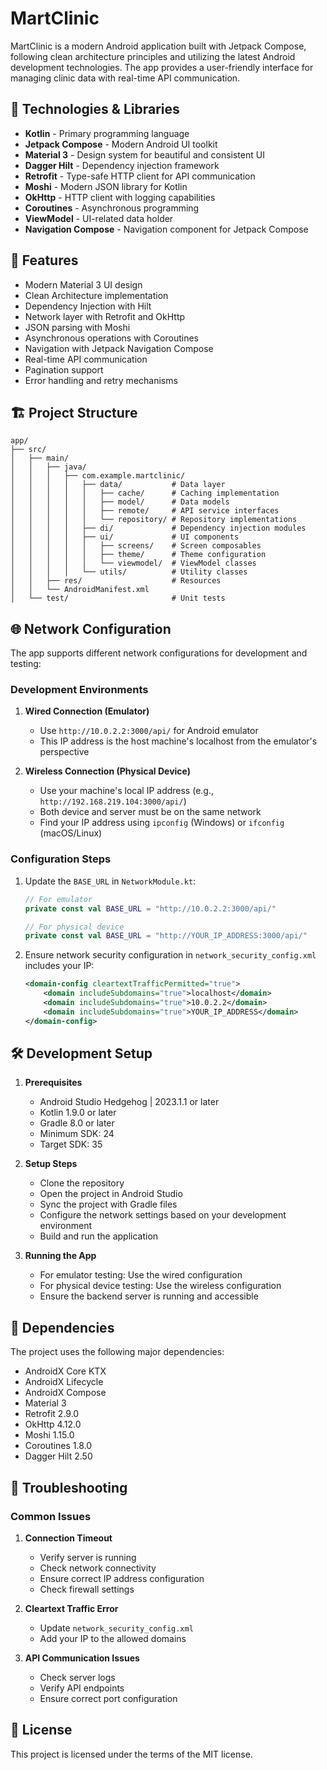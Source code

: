 # MartClinic

MartClinic is a modern Android application built with Jetpack Compose, following clean architecture principles and utilizing the latest Android development technologies. The app provides a user-friendly interface for managing clinic data with real-time API communication.

## 🚀 Technologies & Libraries

- **Kotlin** - Primary programming language
- **Jetpack Compose** - Modern Android UI toolkit
- **Material 3** - Design system for beautiful and consistent UI
- **Dagger Hilt** - Dependency injection framework
- **Retrofit** - Type-safe HTTP client for API communication
- **Moshi** - Modern JSON library for Kotlin
- **OkHttp** - HTTP client with logging capabilities
- **Coroutines** - Asynchronous programming
- **ViewModel** - UI-related data holder
- **Navigation Compose** - Navigation component for Jetpack Compose

## 📱 Features

- Modern Material 3 UI design
- Clean Architecture implementation
- Dependency Injection with Hilt
- Network layer with Retrofit and OkHttp
- JSON parsing with Moshi
- Asynchronous operations with Coroutines
- Navigation with Jetpack Navigation Compose
- Real-time API communication
- Pagination support
- Error handling and retry mechanisms

## 🏗️ Project Structure

```
app/
├── src/
│   ├── main/
│   │   ├── java/
│   │   │   ├── com.example.martclinic/
│   │   │   │   ├── data/           # Data layer
│   │   │   │   │   ├── cache/      # Caching implementation
│   │   │   │   │   ├── model/      # Data models
│   │   │   │   │   ├── remote/     # API service interfaces
│   │   │   │   │   └── repository/ # Repository implementations
│   │   │   │   ├── di/             # Dependency injection modules
│   │   │   │   ├── ui/             # UI components
│   │   │   │   │   ├── screens/    # Screen composables
│   │   │   │   │   ├── theme/      # Theme configuration
│   │   │   │   │   └── viewmodel/  # ViewModel classes
│   │   │   │   └── utils/          # Utility classes
│   │   ├── res/                    # Resources
│   │   └── AndroidManifest.xml
│   └── test/                       # Unit tests
```

## 🌐 Network Configuration

The app supports different network configurations for development and testing:

### Development Environments

1. **Wired Connection (Emulator)**
   - Use `http://10.0.2.2:3000/api/` for Android emulator
   - This IP address is the host machine's localhost from the emulator's perspective

2. **Wireless Connection (Physical Device)**
   - Use your machine's local IP address (e.g., `http://192.168.219.104:3000/api/`)
   - Both device and server must be on the same network
   - Find your IP address using `ipconfig` (Windows) or `ifconfig` (macOS/Linux)

### Configuration Steps

1. Update the `BASE_URL` in `NetworkModule.kt`:
   ```kotlin
   // For emulator
   private const val BASE_URL = "http://10.0.2.2:3000/api/"
   
   // For physical device
   private const val BASE_URL = "http://YOUR_IP_ADDRESS:3000/api/"
   ```

2. Ensure network security configuration in `network_security_config.xml` includes your IP:
   ```xml
   <domain-config cleartextTrafficPermitted="true">
       <domain includeSubdomains="true">localhost</domain>
       <domain includeSubdomains="true">10.0.2.2</domain>
       <domain includeSubdomains="true">YOUR_IP_ADDRESS</domain>
   </domain-config>
   ```

## 🛠️ Development Setup

1. **Prerequisites**
   - Android Studio Hedgehog | 2023.1.1 or later
   - Kotlin 1.9.0 or later
   - Gradle 8.0 or later
   - Minimum SDK: 24
   - Target SDK: 35

2. **Setup Steps**
   - Clone the repository
   - Open the project in Android Studio
   - Sync the project with Gradle files
   - Configure the network settings based on your development environment
   - Build and run the application

3. **Running the App**
   - For emulator testing: Use the wired configuration
   - For physical device testing: Use the wireless configuration
   - Ensure the backend server is running and accessible

## 🔧 Dependencies

The project uses the following major dependencies:
- AndroidX Core KTX
- AndroidX Lifecycle
- AndroidX Compose
- Material 3
- Retrofit 2.9.0
- OkHttp 4.12.0
- Moshi 1.15.0
- Coroutines 1.8.0
- Dagger Hilt 2.50

## 🐛 Troubleshooting

### Common Issues

1. **Connection Timeout**
   - Verify server is running
   - Check network connectivity
   - Ensure correct IP address configuration
   - Check firewall settings

2. **Cleartext Traffic Error**
   - Update `network_security_config.xml`
   - Add your IP to the allowed domains

3. **API Communication Issues**
   - Check server logs
   - Verify API endpoints
   - Ensure correct port configuration

## 📄 License

This project is licensed under the terms of the MIT license. 